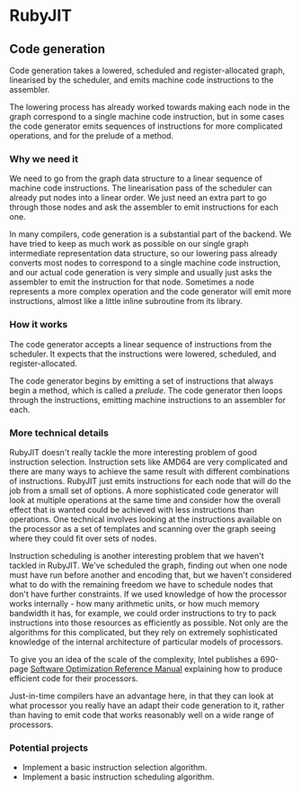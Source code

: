 # RubyJIT

## Code generation

Code generation takes a lowered, scheduled and register-allocated graph,
linearised by the scheduler, and emits machine code instructions to the
assembler.

The lowering process has already worked towards making each node in the graph
correspond to a single machine code instruction, but in some cases the code
generator emits sequences of instructions for more complicated operations, and
for the prelude of a method.

### Why we need it

We need to go from the graph data structure to a linear sequence of machine code
instructions. The linearisation pass of the scheduler can already put nodes into
a linear order. We just need an extra part to go through those nodes and ask the
assembler to emit instructions for each one.

In many compilers, code generation is a substantial part of the backend. We have
tried to keep as much work as possible on our single graph intermediate
representation data structure, so our lowering pass already converts most nodes
to correspond to a single machine code instruction, and our actual code
generation is very simple and usually just asks the assembler to emit the
instruction for that node. Sometimes a node represents a more complex operation
and the code generator will emit more instructions, almost like a little inline
subroutine from its library.

### How it works

The code generator accepts a linear sequence of instructions from the scheduler.
It expects that the instructions were lowered, scheduled, and
register-allocated.

The code generator begins by emitting a set of instructions that always begin a
method, which is called a *prelude*. The code generator then loops through the
instructions, emitting machine instructions to an assembler for each.

### More technical details

RubyJIT doesn't really tackle the more interesting problem of good instruction
selection. Instruction sets like AMD64 are very complicated and there are many
ways to achieve the same result with different combinations of instructions.
RubyJIT just emits instructions for each node that will do the job from a small
set of options. A more sophisticated code generator will look at multiple
operations at the same time and consider how the overall effect that is wanted
could be achieved with less instructions than operations. One technical involves
looking at the instructions available on the processor as a set of templates and
scanning over the graph seeing where they could fit over sets of nodes.

Instruction scheduling is another interesting problem that we haven't tackled in
RubyJIT. We've scheduled the graph, finding out when one node must have run
before another and encoding that, but we haven't considered what to do with the
remaining freedom we have to schedule nodes that don't have further constraints.
If we used knowledge of how the processor works internally - how many arithmetic
units, or how much memory bandwidth it has, for example, we could order
instructions to try to pack instructions into those resources as efficiently as
possible. Not only are the algorithms for this complicated, but they rely on
extremely sophisticated knowledge of the internal architecture of particular
models of processors.

To give you an idea of the scale of the complexity, Intel publishes a 690-page
[Software Optimization Reference Manual](manual) explaining how to produce
efficient code for their processors.

[manual]: https://software.intel.com/en-us/articles/intel-sdm

Just-in-time compilers have an advantage here, in that they can look at what
processor you really have an adapt their code generation to it, rather than
having to emit code that works reasonably well on a wide range of processors.

### Potential projects

* Implement a basic instruction selection algorithm.
* Implement a basic instruction scheduling algorithm.
